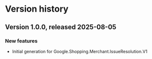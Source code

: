 # Version history

## Version 1.0.0, released 2025-08-05

### New features

- Initial generation for Google.Shopping.Merchant.IssueResolution.V1

